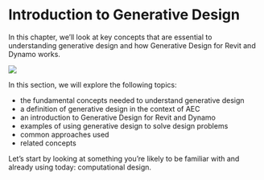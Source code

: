 # Introduction to Generative Design

In this chapter, we’ll look at key concepts that are essential to understanding generative design and how Generative Design for Revit and Dynamo works.

![](../.gitbook/assets/intro.png)

In this section, we will explore the following topics:

* the fundamental concepts needed to understand generative design
* a definition of generative design in the context of AEC
* an introduction to Generative Design for Revit and Dynamo
* examples of using generative design to solve design problems
* common approaches used
* related concepts

Let’s start by looking at something you’re likely to be familiar with and already using today: computational design.

